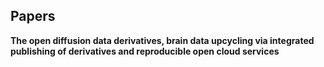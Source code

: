## Papers

**The open diffusion data derivatives, brain data upcycling via integrated publishing of derivatives and reproducible open cloud services**
